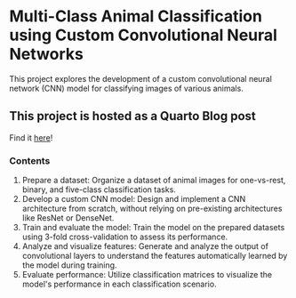 # Multi-Class Animal Classification using Custom Convolutional Neural Networks
This project explores the development of a custom convolutional neural network (CNN) model for classifying images of various animals. 

## This project is hosted as a Quarto Blog post
Find it [here](craftreesolitary.github.io/myBlog/)!

### Contents
1. Prepare a dataset: Organize a dataset of animal images for one-vs-rest, binary, and five-class classification tasks.
2. Develop a custom CNN model: Design and implement a CNN architecture from scratch, without relying on pre-existing architectures like ResNet or DenseNet.
3. Train and evaluate the model: Train the model on the prepared datasets using 3-fold cross-validation to assess its performance.
4. Analyze and visualize features: Generate and analyze the output of convolutional layers to understand the features automatically learned by the model during training.
5. Evaluate performance: Utilize classification matrices to visualize the model's performance in each classification scenario.

